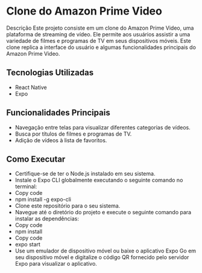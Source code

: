 # **Clone do Amazon Prime Video**
Descrição
Este projeto consiste em um clone do Amazon Prime Video, uma plataforma de streaming de vídeo. Ele permite aos usuários assistir a uma variedade de filmes e programas de TV em seus dispositivos móveis. Este clone replica a interface do usuário e algumas funcionalidades principais do Amazon Prime Video.

## **Tecnologias Utilizadas**
- React Native
- Expo

## **Funcionalidades Principais**
- Navegação entre telas para visualizar diferentes categorias de vídeos.
- Busca por títulos de filmes e programas de TV.
- Adição de vídeos à lista de favoritos.

## **Como Executar**
- Certifique-se de ter o Node.js instalado em seu sistema.
- Instale o Expo CLI globalmente executando o seguinte comando no terminal:
- Copy code
- npm install -g expo-cli
- Clone este repositório para o seu sistema.
- Navegue até o diretório do projeto e execute o seguinte comando para instalar as dependências:
- Copy code
- npm install
- Copy code
- expo start
- Use um emulador de dispositivo móvel ou baixe o aplicativo Expo Go em seu dispositivo móvel e digitalize o código QR fornecido pelo servidor Expo para visualizar o aplicativo.


